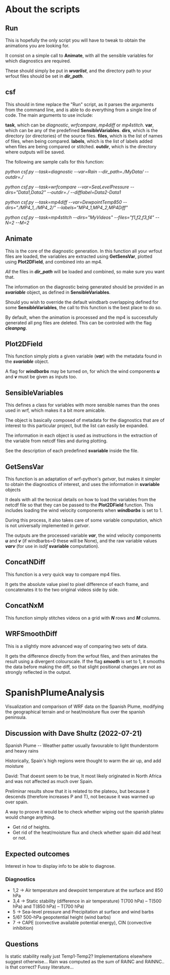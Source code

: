 # About the scripts

## Run
This is hopefully the only script you will have to tweak to obtain the animations you are looking for.

It consist on a simple call to **Animate**, with all the sensible variables for which diagnostics are required.

These should simply be put in ***wvarlist***, and the directory path to your wrfout files should be set in ***dir_path***.

## csf
This should in time replace the "Run" script, as it parses the arguments from the command line, and is able to do everything from a single line of code.
The main arguments to use include:

**task**, which can be *diagnostic*, *wrfcompare*, *mp4diff* or *mp4stitch*.
**var**, which can be any of the predefined **SensibleVariables**.
**dirs**, which is the directory (or directories) of the source files.
**files**, which is the list of names of files, when being compared.
**labels**, which is the list of labels added when files are being compared or stitched.
**outdir**, which is the directory where outputs will be saved.

The following are sample calls for this function:

*python csf.py --task=diagnostic --var=Rain --dir_path=./MyData/ --outdir=./*

*python csf.py --task=wrfcompare --var=SeaLevelPressure --dirs="Data1,Data2" --outdir=./ --difflabel=Data2-Data1*

*python csf.py --task=mp4diff --var=DewpointTemp850 --dirs="./MP4_1,./MP4_2/" --labels="MP4_1,MP4_2,MP4Diff"*

*python csf.py --task=mp4stitch --dirs="MyVideos" --files="f1,f2,f3,f4" --N=2 --M=2*

## Animate
This is the core of the diagnostic generation.
In this function all your wrfout files are loaded, the variables are extracted using **GetSensVar**, plotted using **Plot2DField**, and combined into an mp4.

*All* the files in ***dir_path*** will be loaded and combined, so make sure you want that.

The information on the diagnostic being generated should be provided in an ***svariable*** object, as defined in **SensibleVariables**.

Should you wish to override the default windbarb overlapping defined for some **SensibleVariables**, the call to this function is the best place to do so.

By default, when the animation is processed and the mp4 is successfully generated all png files are deleted. This can be controled with the flag ***cleanpng***.

## Plot2DField
This function simply plots a given variable (***var***) with the metadata found in the ***svariable*** object.

A flag for ***windbarbs*** may be turned on, for which the wind components ***u*** and ***v*** must be given as inputs too.

## SensibleVariables
This defines a class for variables with more sensible names than the ones used in wrf, which makes it a bit more amicable.

The object is basically composed of metadata for the diagnostics that are of interest to this particular project, but the list can easily be expanded.

The information in each object is used as instructions in the extraction of the variable from netcdf files and during plotting.

See the description of each predefined **svariable** inside the file.

## GetSensVar
This function is an adaptation of wrf-python's *getvar*, but makes it simpler to obtain the diagnostics of interest, and uses the information in **svariable** objects

It deals with all the tecnical details on how to load the variables from the netcdf file so that they can be passed to the **Plot2DField** function.
This includes loading the wind velocity components when ***windbarbs*** is set to 1.

During this process, it also takes care of some variable computation, which is not universally implemented in *getvar*.

The outputs are the processed variable ***var***, the wind velocity components ***u*** and ***v*** (if windbarbs=0 these will be None), and the raw variable values ***varv*** (for use in *isdif* **svariable** computation).

## ConcatNDiff
This function is a very quick way to compare mp4 files. 

It  gets the absolute value pixel to pixel difference of each frame, and concatenates it to the two original videos side by side.

## ConcatNxM
This function simply stitches videos on a grid with ***N*** rows and ***M*** columns.

## WRFSmoothDiff
This is a slightly more advanced way of comparing two sets of data.

It gets the difference directly from the wrfout files, and then animates the result using a divergent colourscale.
If the flag ***smooth*** is set to 1, it smooths the data before making the diff, so that slight positional changes are not as strongly reflected in the output.




# SpanishPlumeAnalysis
Visualization and comparison of WRF data on the Spanish Plume, modifying the geographical terrain and or heat/moisture flux over the spanish peninsula.

## Discussion with Dave Shultz (2022-07-21)
Spanish Plume -- Weather patter usually favourable to light thunderstorm and heavy rains

Historically, Spain's high regions were thought to warm the air up, and add moisture

David: That doesnt seem to be true, It most likely originated in North Africa and was not affected as much over Spain.

Preliminar results show that it is related to the plateou, but because it descends (therefore increases P and T), not because it was warmed up over spain.

A way to proove it would be to check whether wiping out the spanish plateu would change anything.

- Get rid of heights.
- Get rid of the heat/moisture flux and check whether spain did add heat or not.


## Expected outcomes
Interest in how to display info to be able to diagnose.

### Diagnostics

- 1,2 -> Air temperature and dewpoint temperature at the surface and 850 hPa
- 3,4 -> Static stability (difference in air temperature) T(700 hPa) – T(500 hPa) and T(850 hPa) – T(700 hPa)
- 5 ->   Sea-level pressure and Precipitation at surface and wind barbs
- 5/6?   500-hPa geopotential height (wind barbs)
- 7 ->   CAPE (convective available potential energy), CIN (convective inhibition)


## Questions
Is static stability really just Temp1-Temp2? Implementations elsewhere suggest otherwise...
Rain was computed as the sum of RAINC and RAINNC.. is that correct? Fussy literature...